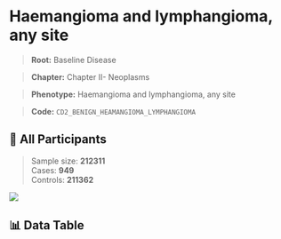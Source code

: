 # Haemangioma and lymphangioma, any site

> **Root:** Baseline Disease  

> **Chapter:** Chapter II- Neoplasms  

> **Phenotype:** Haemangioma and lymphangioma, any site  

> **Code:** `CD2_BENIGN_HEAMANGIOMA_LYMPHANGIOMA`

## 🧪 All Participants  
> Sample size: **212311**  
> Cases: **949**  
> Controls: **211362**
<img src="/Sensitive/Figures/ALL/Incidence/CD2_BENIGN_HEAMANGIOMA_LYMPHANGIOMA.png"/>

## 📊 Data Table
<CsvTableMRF src="/Sensitive/Data/ALL/Incidence/COX_CD2_BENIGN_HEAMANGIOMA_LYMPHANGIOMA.csv"/>

